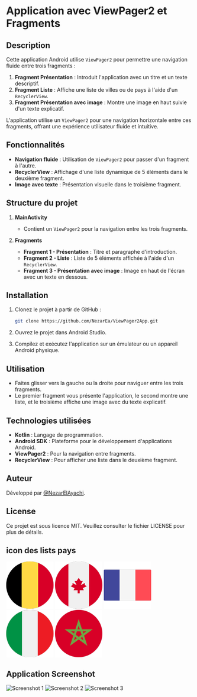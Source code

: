 # Application avec ViewPager2 et Fragments

## Description

Cette application Android utilise `ViewPager2` pour permettre une navigation fluide entre trois fragments :

1. **Fragment Présentation** : Introduit l'application avec un titre et un texte descriptif.
2. **Fragment Liste** : Affiche une liste de villes ou de pays à l'aide d'un `RecyclerView`.
3. **Fragment Présentation avec image** : Montre une image en haut suivie d'un texte explicatif.

L'application utilise un `ViewPager2` pour une navigation horizontale entre ces fragments, offrant une expérience utilisateur fluide et intuitive.

## Fonctionnalités

- **Navigation fluide** : Utilisation de `ViewPager2` pour passer d'un fragment à l'autre.
- **RecyclerView** : Affichage d'une liste dynamique de 5 éléments dans le deuxième fragment.
- **Image avec texte** : Présentation visuelle dans le troisième fragment.

## Structure du projet

1. **MainActivity**  
   - Contient un `ViewPager2` pour la navigation entre les trois fragments.

2. **Fragments**  
   - **Fragment 1 - Présentation** : Titre et paragraphe d'introduction.
   - **Fragment 2 - Liste** : Liste de 5 éléments affichée à l'aide d'un `RecyclerView`.
   - **Fragment 3 - Présentation avec image** : Image en haut de l'écran avec un texte en dessous.

## Installation

1. Clonez le projet à partir de GitHub :
    ```bash
    git clone https://github.com/NezarEa/ViewPager2App.git
    ```
   
2. Ouvrez le projet dans Android Studio.

3. Compilez et exécutez l'application sur un émulateur ou un appareil Android physique.

## Utilisation

- Faites glisser vers la gauche ou la droite pour naviguer entre les trois fragments.
- Le premier fragment vous présente l'application, le second montre une liste, et le troisième affiche une image avec du texte explicatif.

## Technologies utilisées

- **Kotlin** : Langage de programmation.
- **Android SDK** : Plateforme pour le développement d'applications Android.
- **ViewPager2** : Pour la navigation entre fragments.
- **RecyclerView** : Pour afficher une liste dans le deuxième fragment.

## Auteur

Développé par [@NezarElAyachi](https://github.com/NezarEa).

## License

Ce projet est sous licence MIT. Veuillez consulter le fichier LICENSE pour plus de détails.

## icon des lists pays

![Application Screenshot](app/src/main/res/drawable/drawable-mdpi/belgium.png)
![Application Screenshot](app/src/main/res/drawable/drawable-mdpi/canada.png)
![Application Screenshot](app/src/main/res/drawable/drawable-mdpi/france.png)
![Application Screenshot](app/src/main/res/drawable/drawable-mdpi/italy.png)
![Application Screenshot](app/src/main/res/drawable/drawable-mdpi/morocco.png)


## Application Screenshot


<img src="https://github.com/user-attachments/assets/9f7d028e-1679-4b3b-8325-309a9561b64a" alt="Screenshot 1" width="250"/>
<img src="https://github.com/user-attachments/assets/1416d7ec-1ad7-4832-803a-53d8bd608249" alt="Screenshot 2" width="250"/>
<img src="https://github.com/user-attachments/assets/8689f3fc-2ad5-4302-b3f8-5229a89ba878" alt="Screenshot 3" width="250"/>

